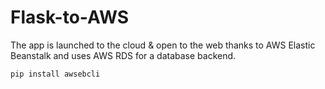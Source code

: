 # Flask-to-AWS


The app is launched to the cloud & open to the web thanks to AWS Elastic Beanstalk and uses AWS RDS for a database backend.

```pip install awsebcli```

